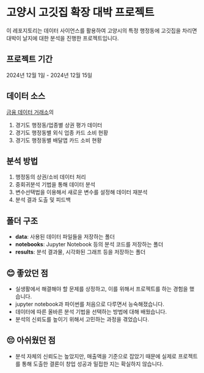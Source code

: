 # 고양시 고깃집 확장 대박 프로젝트
이 레포지토리는 데이터 사이언스를 활용하여 고양시의 특정 행정동에 고깃집을 차리면 대박이 날지에 대한 분석을 진행한 프로젝트입니다.

## 프로젝트 기간
2024년 12월 1일 - 2024년 12월 15일

## 데이터 소스
[금융 데이터 거래소](https://example-link.com)의
1. 경기도 행정동/업종별 상권 평가 데이터
2. 경기도 행정동별 외식 업종 카드 소비 현황
3. 경기도 행정동별 배달앱 카드 소비 현황

## 분석 방법
1. 행정동의 상권/소비 데이터 처리
2. 중회귀분석 기법을 통해 데이터 분석
3. 변수선택법을 이용해서 새로운 변수를 설정해 데이터 재분석
4. 분석 결과 도출 및 피드백

## 폴더 구조
- **data**: 사용된 데이터 파일들을 저장하는 폴더
- **notebooks**: Jupyter Notebook 등의 분석 코드를 저장하는 폴더
- **results**: 분석 결과물, 시각화된 그래프 등을 저장하는 폴더 

## 😊 좋았던 점
- 실생활에서 해결해야 할 문제를 상정하고, 이를 위해서 프로젝트를 하는 경험을 했습니다.
- jupyter notebook과 파이썬를 처음으로 다루면서 능숙해졌습니다.
- 데이터에 따른 올바른 분석 기법을 선택하는 방법에 대해 배웠습니다.
- 분석의 신뢰도를 높이기 위해서 고민하는 과정을 겪었습니다.

## 😔 아쉬웠던 점
- 분석 자체의 신뢰도는 높았지만, 매출액을 기준으로 잡았기 때문에 실제로 프로젝트를 통해 도출한 결론이 창업 성공과 밀접한 지는 확실하지 않습니다.
